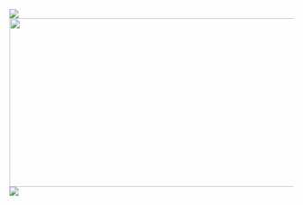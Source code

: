 <img src="https://capsule-render.vercel.app/api?type=waving&color=BDBDC8&height=150&section=header" />
<a href="https://github.com/devxb/gitanimals">
<img
  src="https://render.gitanimals.org/farms/taeyuuun"
  width="600"
  height="300"
/>
</a>
<img src="https://capsule-render.vercel.app/api?type=waving&color=BDBDC8&height=150&section=footer" />
